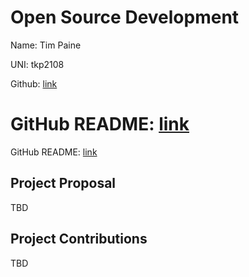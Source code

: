 # Open Source Development

Name: Tim Paine

UNI: tkp2108

Github: [link](https://github.com/timkpaine)


GitHub README: [link](https://github.com/timkpaine/timkpaine/blob/main/README.md)
=======

GitHub README: [link](https://github.com/timkpaine/timkpaine/blob/main/README.md)


## Project Proposal
TBD

## Project Contributions
TBD
